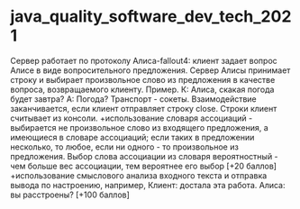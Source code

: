 # java_quality_software_dev_tech_2021

Сервер работает по протоколу Алиса-fallout4: клиент задает вопрос Алисе в виде вопросительного предложения. Сервер Алисы принимает строку и выбирает произвольное слово из предложения в качестве вопроса, возвращаемого клиенту. Пример. К: Алиса, скакая погода будет завтра? А: Погода?
Транспорт - cокеты. Взаимодействие заканчивается, если клиент отправляет строку close. Строки клиент считывает из консоли. 
+использование словаря ассоциаций - выбирается не произвольное слово из входящего предложения, а имеющиеся в словаре ассоциаций; если таких в предложении несколько, то любое, если ни одного - то произвольное из предложения. Выбор слова ассоциации из словаря вероятностный - чем больше вес ассоциации, тем вероятнее его выбор [+20 баллов]
+использование смыслового анализа входного текста и отправка вывода по настроению, например, Клиент: достала эта работа. Алиса: вы расстроены? [+100 баллов]
